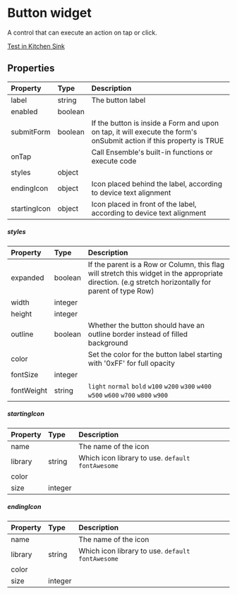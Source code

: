 # Button widget

A control that can execute an action on tap or click.

[Test in Kitchen Sink](https://studio.ensembleui.com/app/e24402cb-75e2-404c-866c-29e6c3dd7992/screen/09c1087b-f9ee-4a8c-9286-e0e881184c07)

## Properties

| Property     | Type    | Description                                                                                                         |
| :----------- | :------ | :------------------------------------------------------------------------------------------------------------------ |
| label        | string  | The button label                                                                                                    |
| enabled      | boolean |                                                                                                                     |
| submitForm   | boolean | If the button is inside a Form and upon on tap, it will execute the form's onSubmit action if this property is TRUE |
| onTap        |         | Call Ensemble's built-in functions or execute code                                                                  |
| styles       | object  |                                                                                                                     |
| endingIcon   | object  | Icon placed behind the label, according to device text alignment                                                    |
| startingIcon | object  | Icon placed in front of the label, according to device text alignment                                               |

##### styles

| Property   | Type    | Description                                                                                                                                          |
| :--------- | :------ | :--------------------------------------------------------------------------------------------------------------------------------------------------- |
| expanded   | boolean | If the parent is a Row or Column, this flag will stretch this widget in the appropriate direction. (e.g stretch horizontally for parent of type Row) |
| width      | integer |                                                                                                                                                      |
| height     | integer |                                                                                                                                                      |
| outline    | boolean | Whether the button should have an outline border instead of filled background                                                                        |
| color      |         | Set the color for the button label starting with '0xFF' for full opacity                                                                             |
| fontSize   | integer |                                                                                                                                                      |
| fontWeight | string  | `light` `normal` `bold` `w100` `w200` `w300` `w400` `w500` `w600` `w700` `w800` `w900`                                                               |

##### startingIcon

| Property | Type    | Description                                        |
| :------- | :------ | :------------------------------------------------- |
| name     |         | The name of the icon                               |
| library  | string  | Which icon library to use. `default` `fontAwesome` |
| color    |         |                                                    |
| size     | integer |                                                    |

##### endingIcon

| Property | Type    | Description                                        |
| :------- | :------ | :------------------------------------------------- |
| name     |         | The name of the icon                               |
| library  | string  | Which icon library to use. `default` `fontAwesome` |
| color    |         |                                                    |
| size     | integer |                                                    |
